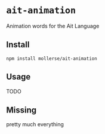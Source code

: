 # `ait-animation`

Animation words for the Ait Language

## Install

`npm install mollerse/ait-animation`

## Usage

TODO


## Missing

pretty much everything
